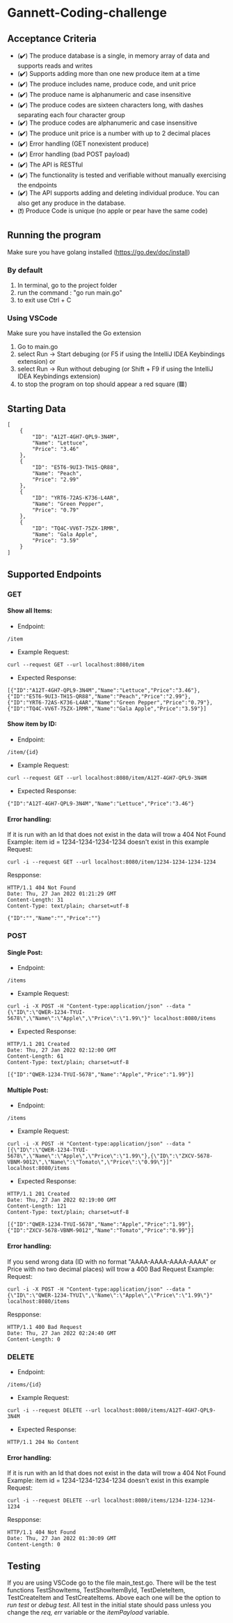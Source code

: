 # Gannett-Coding-challenge

## Acceptance Criteria
 * (✔️) The produce database is a single, in memory array of data and supports reads and writes
 * (✔️) Supports adding more than one new produce item at a time
 * (✔️) The produce includes name, produce code, and unit price
 * (✔️) The produce name is alphanumeric and case insensitive
 * (✔️) The produce codes are sixteen characters long, with dashes separating each four character group
 * (✔️) The produce codes are alphanumeric and case insensitive
 * (✔️) The produce unit price is a number with up to 2 decimal places
 * (✔️) Error handling (GET nonexistent produce)
 * (✔️) Error handling (bad POST payload) 
 * (✔️) The API is RESTful
 * (✔️) The functionality is tested and verifiable without manually exercising the endpoints
 * (✔️) The API supports adding and deleting individual produce. You can also get any produce in the database.
 * (❗) Produce Code is unique (no apple or pear have the same code)

## Running the program
Make sure you have golang installed (https://go.dev/doc/install)
### By default
1. In terminal, go to the project folder
2. run the command : "go run main.go"
3. to exit use Ctrl + C
### Using VSCode
Make sure you have installed the Go extension
1. Go to main.go
2. select Run -> Start debuging (or F5 if using the IntelliJ IDEA Keybindings extension)
    or
2. select Run -> Run without debuging (or Shift + F9 if using the IntelliJ IDEA Keybindings extension)
3. to stop the program on top should appear a red square (🟥)

## Starting Data
```
[
    {
        "ID": "A12T-4GH7-QPL9-3N4M",
        "Name": "Lettuce",
        "Price": "3.46"
    },
    {
        "ID": "E5T6-9UI3-TH15-QR88",
        "Name": "Peach",
        "Price": "2.99"
    },
    {
        "ID": "YRT6-72AS-K736-L4AR",
        "Name": "Green Pepper",
        "Price": "0.79"
    },
    {
        "ID": "TQ4C-VV6T-75ZX-1RMR",
        "Name": "Gala Apple",
        "Price": "3.59"
    }
]
```
## Supported Endpoints
### GET
#### Show all Items:
* Endpoint:
```
/item
```
* Example Request:
```
curl --request GET --url localhost:8080/item
```
* Expected Response:
```
[{"ID":"A12T-4GH7-QPL9-3N4M","Name":"Lettuce","Price":"3.46"},{"ID":"E5T6-9UI3-TH15-QR88","Name":"Peach","Price":"2.99"},{"ID":"YRT6-72AS-K736-L4AR","Name":"Green Pepper","Price":"0.79"},{"ID":"TQ4C-VV6T-75ZX-1RMR","Name":"Gala Apple","Price":"3.59"}]
```

#### Show item by ID:
* Endpoint:
```
/item/{id}
```
* Example Request:
```
curl --request GET --url localhost:8080/item/A12T-4GH7-QPL9-3N4M
```
* Expected Response:
```
{"ID":"A12T-4GH7-QPL9-3N4M","Name":"Lettuce","Price":"3.46"}
```
#### Error handling:
If it is run with an Id that does not exist in the data will trow a 404 Not Found
Example:
item id = 1234-1234-1234-1234 doesn't exist in this example
Request:
```
curl -i --request GET --url localhost:8080/item/1234-1234-1234-1234
```
Respponse:
```
HTTP/1.1 404 Not Found
Date: Thu, 27 Jan 2022 01:21:29 GMT
Content-Length: 31
Content-Type: text/plain; charset=utf-8
    
{"ID":"","Name":"","Price":""}
```
### POST
#### Single Post:
* Endpoint:
```
/items
```
* Example Request:
```
curl -i -X POST -H "Content-type:application/json" --data "{\"ID\":\"QWER-1234-TYUI-5678\",\"Name\":\"Apple\",\"Price\":\"1.99\"}" localhost:8080/items
```
* Expected Response:
```
HTTP/1.1 201 Created
Date: Thu, 27 Jan 2022 02:12:00 GMT
Content-Length: 61
Content-Type: text/plain; charset=utf-8

[{"ID":"QWER-1234-TYUI-5678","Name":"Apple","Price":"1.99"}]
```
#### Multiple Post:
* Endpoint:
```
/items
```
* Example Request:
```
curl -i -X POST -H "Content-type:application/json" --data "[{\"ID\":\"QWER-1234-TYUI-5678\",\"Name\":\"Apple\",\"Price\":\"1.99\"},{\"ID\":\"ZXCV-5678-VBNM-9012\",\"Name\":\"Tomato\",\"Price\":\"0.99\"}]" localhost:8080/items
```
* Expected Response:
```
HTTP/1.1 201 Created
Date: Thu, 27 Jan 2022 02:19:00 GMT
Content-Length: 121
Content-Type: text/plain; charset=utf-8

[{"ID":"QWER-1234-TYUI-5678","Name":"Apple","Price":"1.99"},{"ID":"ZXCV-5678-VBNM-9012","Name":"Tomato","Price":"0.99"}]
```    
#### Error handling:
If you send wrong data (ID with no format "AAAA-AAAA-AAAA-AAAA" or Price with no two decimal places) will trow a 400 Bad Request
Example:
Request:
```
curl -i -X POST -H "Content-type:application/json" --data "{\"ID\":\"QWER-1234-TYUI\",\"Name\":\"Apple\",\"Price\":\"1.99\"}" localhost:8080/items
```
Respponse:
```
HTTP/1.1 400 Bad Request
Date: Thu, 27 Jan 2022 02:24:40 GMT
Content-Length: 0
```

### DELETE
* Endpoint:
```
/items/{id}
```
* Example Request:
```
curl -i --request DELETE --url localhost:8080/items/A12T-4GH7-QPL9-3N4M
```
* Expected Response:
```
HTTP/1.1 204 No Content
```
#### Error handling:
If it is run with an Id that does not exist in the data will trow a 404 Not Found
Example:
item id = 1234-1234-1234-1234 doesn't exist in this example
Request:
```
curl -i --request DELETE --url localhost:8080/items/1234-1234-1234-1234
```
Respponse:
```
HTTP/1.1 404 Not Found
Date: Thu, 27 Jan 2022 01:30:09 GMT
Content-Length: 0
```
## Testing
If you are using VSCode go to the file main_test.go. There will be the test functions TestShowItems, TestShowItemById, TestDeleteItem, TestCreateItem and TestCreateItems. Above each one will be the option to *run test* or *debug test*. All test in the initial state should pass unless you change the *req, err* variable or the *itemPayload* variable.


